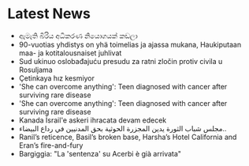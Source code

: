 # Latest News
-  ඇමැති බිරිය අධිකරණ නියොගයක් කඩලා
-  90-vuotias yhdistys on yhä toimelias ja ajassa mukana, Haukiputaan maa- ja kotitalousnaiset juhlivat
-  Sud ukinuo oslobađajuću presudu za ratni zločin protiv civila u Rosuljama
-  Çetinkaya hız kesmiyor
-  'She can overcome anything': Teen diagnosed with cancer after surviving rare disease
-  'She can overcome anything': Teen diagnosed with cancer after surviving rare disease
-  Kanada İsrail'e askeri ihracata devam edecek
-  مجلس شباب الثورة يدين المجزرة الحوثية بحق المدنيين في رداع البيضاء..
-  Ranil’s reticence, Basil’s broken base, Harsha’s Hotel California and Eran’s fire-and-fury
-  Bargiggia: "La 'sentenza' su Acerbi è già arrivata"
